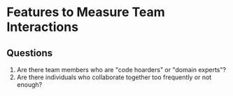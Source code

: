 # Features to Measure Team Interactions

## Questions
1. Are there team members who are "code hoarders" or "domain experts"?
2. Are there individuals who collaborate together too frequently or not enough?
